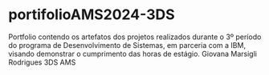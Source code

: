 # portifolioAMS2024-3DS

Portfolio contendo os artefatos dos projetos realizados durante o 3º período do programa de Desenvolvimento de Sistemas, em parceria com a IBM, visando demonstrar o cumprimento das horas de estágio.
Giovana Marsigli Rodrigues 3DS AMS
